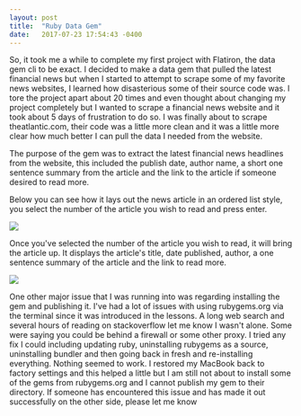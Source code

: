 ```yaml
---
layout: post
title:  "Ruby Data Gem"
date:   2017-07-23 17:54:43 -0400
---
```



So, it took me a while to complete my first project with Flatiron, the data gem cli to be exact. I decided to make a data gem that pulled the latest financial news but when I started to attempt to scrape some of my favorite news websites, I learned how disasterious some of their source code was. I tore the project apart about 20 times and even thought about changing my project completely but I wanted to scrape a financial news website and it took about 5 days of frustration to do so. I was finally about to scrape theatlantic.com, their code was a little more clean and it was a little more clear how much better I can pull the data I needed from the website. 

The purpose of the gem was to extract the latest financial news headlines from the website, this included the publish date, author name, a short one sentence summary from the article and the link to the article if someone desired to read more. 


Below you can see how it lays out the news article in an ordered list style, you select the number of the article you wish to read and press enter.

![](http://i.imgur.com/dMuZ8Sd.png)

Once you've selected the number of the article you wish to read, it will bring the article up. It displays the article's title, date published, author, a one sentence summary of the article and the link to read more.

![](http://i.imgur.com/uDTndO7.png)

One other major issue that I was running into was regarding installing the gem and publishing it. I've had a lot of issues with using rubygems.org via the terminal since it was introduced in the lessons. A long web search and several hours of reading on stackoverflow let me know I wasn't alone. Some were saying you could be behind a firewall or some other proxy. I tried any fix I could including updating ruby, uninstalling rubygems as a source, uninstalling bundler and then going back in fresh and re-installing everything. Nothing seemed to work. I restored my MacBook back to factory settings and this helped a little but I am still not about to install some of the gems from rubygems.org and I cannot publish my gem to their directory. If someone has encountered this issue and has made it out successfully on the other side, please let me know




